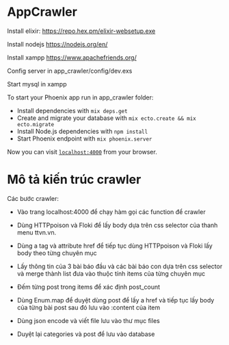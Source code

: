 # AppCrawler

Install elixir: https://repo.hex.pm/elixir-websetup.exe

Install nodejs https://nodejs.org/en/

Install xampp https://www.apachefriends.org/

Config server in app_crawler/config/dev.exs

Start mysql in xampp

To start your Phoenix app run in app_crawler folder:

  * Install dependencies with `mix deps.get`
  * Create and migrate your database with `mix ecto.create && mix ecto.migrate`
  * Install Node.js dependencies with `npm install`
  * Start Phoenix endpoint with `mix phoenix.server`

Now you can visit [`localhost:4000`](http://localhost:4000) from your browser.


# Mô tả kiến trúc crawler
 
 Các bước crawler:
 
 - Vào trang localhost:4000 để chạy hàm gọi các function để crawler
 
 - Dùng HTTPpoison và Floki để lấy body dựa trên css selector của thanh menu ttvn.vn. 
 
 - Dùng a tag và attribute href để tiếp tục dùng HTTPpoison và Floki lấy body theo từng chuyên mục
 
 - Lấy thông tin của 3 bài báo đầu và các bài báo con dựa trên css selector và merge thành list đưa vào thuộc tính items của từng chuyên mục
 
 - Đếm từng post trong items để xác định post_count
 
 - Dùng Enum.map để duyệt dùng post để lấy a href và tiếp tục lấy body của từng bài post sau đó lưu vào :content của item
 
 - Dùng json encode và viết file lưu vào thư mục files
 
 - Duyệt lại categories và post để lưu vào database

